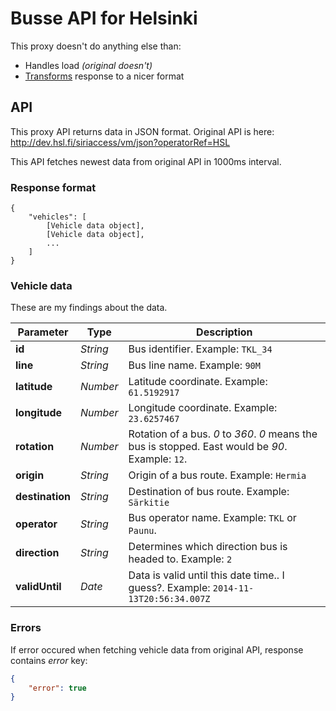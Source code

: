 # Busse API for Helsinki

This proxy doesn't do anything else than:

* Handles load *(original doesn't)*
* [Transforms](https://github.com/kimmobrunfeldt/busse-api-hki/blob/master/transform.js) response to a nicer format

## API

This proxy API returns data in JSON format. Original API is here: http://dev.hsl.fi/siriaccess/vm/json?operatorRef=HSL

This API fetches newest data from original API in 1000ms interval.

### Response format

```
{
    "vehicles": [
        [Vehicle data object],
        [Vehicle data object],
        ...
    ]
}
```

### Vehicle data

These are my findings about the data.

Parameter | Type | Description
--------- | ---- | -----------
**id**               | *String*  |  Bus identifier. Example: `TKL_34`
**line**             | *String*  |  Bus line name. Example: `90M`
**latitude**         | *Number*  |  Latitude coordinate. Example: `61.5192917`
**longitude**        | *Number*  |  Longitude coordinate. Example: `23.6257467`
**rotation**         | *Number*  |  Rotation of a bus. *0* to *360*. *0* means the bus is stopped. East would be *90*. Example: `12`.
**origin**           | *String*  |  Origin of a bus route. Example: `Hermia`
**destination**      | *String*  |  Destination of bus route. Example: `Särkitie`
**operator**         | *String*  |  Bus operator name. Example: `TKL` or `Paunu`.
**direction**        | *String*  |  Determines which direction bus is headed to. Example: `2`
**validUntil**       | *Date*    |  Data is valid until this date time.. I guess?. Example: `2014-11-13T20:56:34.007Z`


### Errors

If error occured when fetching vehicle data from original API, response contains *error* key:

```json
{
    "error": true
}
```
